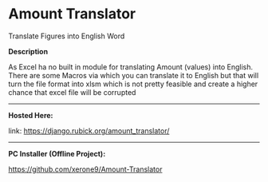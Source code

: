 # Amount Translator
Translate Figures into English Word



**Description**

As Excel ha no built in module for translating Amount (values) into English. There are some Macros via which you can translate it to English but that will turn the file format into xlsm which is not pretty feasible and create a higher chance that excel file will be corrupted

_________________________________________________________________________

**Hosted Here:**

link: https://django.rubick.org/amount_translator/

_________________________________________________________________________

**PC Installer (Offline Project):**

https://github.com/xerone9/Amount-Translator
